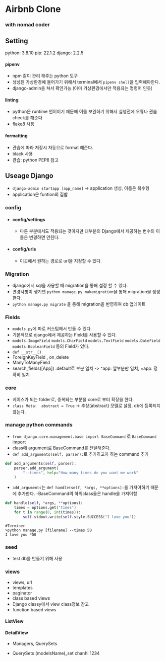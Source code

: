 # Airbnb Clone

### with nomad coder


## Setting
python: 3.8.10
pip: 22.1.2
django: 2.2.5

#### pipenv
- npm 같이 관리 해주는 python 도구
- 생성된 가상환경에 들어가기 위해서 terminal에서 `pipenv shell`을 입력해야한다.
- django-admin을 쳐서 확인가능 (아마 가상환경에서만 적용되는 명령어 인듯)

#### linting
- python은 runtime 언어이기 때문에 이를 보완하기 위해서 실행전에 오류나 관습 check를 해준다
- flake8 사용
#### formatting
- 관습에 따라 저장시 자동으로 format 해준다.
- black 사용
- 관습: python PEP8 참고

## Useage Django
- `django-admin startapp [app_name]` -> application 생성, 이름은 복수형
- application은 funtion의 집합

### config
- #### config/settings
    - 다른 부분에서도 적용되는 것이지만 대부분의 Django에서 제공하는 변수의 이름은 변경하면 안된다.
- #### config/urls
    - 이곳에서 원하는 경로로 url을 지정할 수 있다.

### Migration
- django에서 sql을 사용할 때 migration을 통해 설정 할 수 있다.
- 변경사항이 생기면 `python manage.py makemigration`을 통해 migration을 생성한다.
- `python manage.py migrate` 을 통해 migration을 반영하여 db 업데이트

### Fields
- `models.py`에 따로 커스텀해서 만들 수 있다.
- 기본적으로 django에서 제공하는 Field를 사용할 수 있다.
- `models.ImageField` `models.CharField` `models.TextField` `models.DateField` `models.BooleanField` 등의 Field가 있다.
- `def __str__()`
- ForeignKeyField , on_delete
- ManyToManyField
- search_fields([App]) :default로 부분 일치 -> ^app: 앞부분만 일치, =app: 정확히 일치

### core
- 베이스가 되는 folder로, 중복되는 부분을 core로 부터 확장을 한다.
- `class Meta:  abstract = True` -> 추상(abstract) 모델로 설정, db에 등록되지 않는다.

### manage python commands
- `from django.core.management.base import BaseCommand` 로 `BaseCommand` import
- class에 argument로 BaseCommand를 전달해준다.
- `def add_arguments(self, parser):`로 추가하고자 하는 command 추가
```python
def add_arguments(self, parser):
    parser.add_argument(
        "--times", help="How many times do you want me work"
    )
```
- `add_arguments`는 `def handle(self, *args, **options):`를 가져야하기 때문에 추가한다.
    -BaseCommand의 하위class들은 handle을 가져야함

```python
def handle(self, *args, **options):
    times = options.get("times")
    for t in range(0, int(times)):
        self.stdout.write(self.style.SUCCESS("I love you"))
```
```
#Terminer
>python manage.py [filename] --times 50
I love you *50
```

### seed
- test db를 만들기 위해 사용

### views
- views, url
- templates
- paginator
- class based views
- Django classy에서 view class정보 참고
- function based views

#### ListView

#### DetailView

* Managers, QuerySets
- QuerySets (modelsName)_set
chanhi
1234